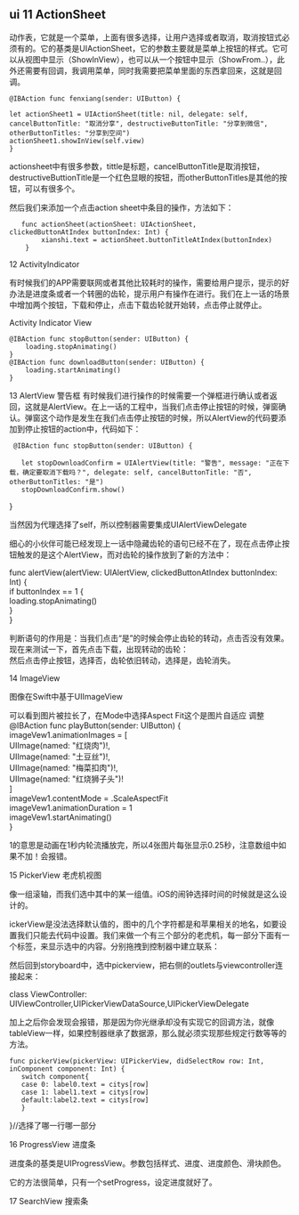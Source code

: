 ui 11 ActionSheet 
------
动作表，它就是一个菜单，上面有很多选择，让用户选择或者取消，取消按钮式必须有的。它的基类是UIActionSheet，它的参数主要就是菜单上按钮的样式。它可以从视图中显示（ShowInView），也可以从一个按钮中显示（ShowFrom..），此外还需要有回调，我调用菜单，同时我需要把菜单里面的东西拿回来，这就是回调。

    @IBAction func fenxiang(sender: UIButton) {  
      
    let actionSheet1 = UIActionSheet(title: nil, delegate: self, cancelButtonTitle: "取消分享", destructiveButtonTitle: "分享到微信", otherButtonTitles: "分享到空间")  
    actionSheet1.showInView(self.view)  
    }  
actionsheet中有很多参数，tittle是标题，cancelButtonTitle是取消按钮，destructiveButtionTitle是一个红色显眼的按钮，而otherButtonTitles是其他的按钮，可以有很多个。


然后我们来添加一个点击action sheet中条目的操作，方法如下：

       func actionSheet(actionSheet: UIActionSheet,         clickedButtonAtIndex buttonIndex: Int) {  
            xianshi.text = actionSheet.buttonTitleAtIndex(buttonIndex)  
        }  


12 ActivityIndicator

有时候我们的APP需要联网或者其他比较耗时的操作，需要给用户提示，提示的好办法是进度条或者一个转圈的齿轮，提示用户有操作在进行。我们在上一话的场景中增加两个按钮，下载和停止，点击下载齿轮就开始转，点击停止就停止。

Activity Indicator View

    @IBAction func stopButton(sender: UIButton) {  
        loading.stopAnimating()  
    }  
    @IBAction func downloadButton(sender: UIButton) {  
        loading.startAnimating()  
    }  

13 AlertView 警告框
有时候我们进行操作的时候需要一个弹框进行确认或者返回，这就是AlertView。在上一话的工程中，当我们点击停止按钮的时候，弹窗确认。弹窗这个动作是发生在我们点击停止按钮的时候，所以AlertView的代码要添加到停止按钮的action中，代码如下：

     @IBAction func stopButton(sender: UIButton) {  
         
       let stopDownloadConfirm = UIAlertView(title: "警告", message: "正在下载，确定要取消下载吗？", delegate: self, cancelButtonTitle: "否", otherButtonTitles: "是")  
       stopDownloadConfirm.show()  
         
         
   }  

当然因为代理选择了self，所以控制器需要集成UIAlertViewDelegate

细心的小伙伴可能已经发现上一话中隐藏齿轮的语句已经不在了，现在点击停止按钮触发的是这个AlertView，而对齿轮的操作放到了新的方法中：

func alertView(alertView: UIAlertView, clickedButtonAtIndex buttonIndex: Int) {  
       if buttonIndex == 1 {  
       loading.stopAnimating()  
       }  
   }  
   
判断语句的作用是：当我们点击“是”的时候会停止齿轮的转动，点击否没有效果。现在来测试一下，首先点击下载，出现转动的齿轮：   
然后点击停止按钮，选择否，齿轮依旧转动，选择是，齿轮消失。


14 ImageView 

图像在Swift中基于UIImageView

可以看到图片被拉长了，在Mode中选择Aspect Fit这个是图片自适应
调整
@IBAction func playButton(sender: UIButton) {  
       imageVew1.animationImages = [  
           UIImage(named: "红烧肉")!,  
           UIImage(named: "土豆丝")!,  
           UIImage(named: "梅菜扣肉")!,  
           UIImage(named: "红烧狮子头")!  
       ]  
       imageVew1.contentMode = .ScaleAspectFit  
       imageVew1.animationDuration = 1  
       imageVew1.startAnimating()  
   }  

1的意思是动画在1秒内轮流播放完，所以4张图片每张显示0.25秒，注意数组中如果不加！会报错。

15 PickerView 老虎机视图

像一组滚轴，而我们选中其中的某一组值。iOS的闹钟选择时间的时候就是这么设计的。

ickerView是没法选择默认值的，图中的几个字符都是和苹果相关的地名，如要设置我们只能去代码中设置。我们来做一个有三个部分的老虎机，每一部分下面有一个标签，来显示选中的内容。分别拖拽到控制器中建立联系：

然后回到storyboard中，选中pickerview，把右侧的outlets与viewcontroller连接起来：

class ViewController: UIViewController,UIPickerViewDataSource,UIPickerViewDelegate   

加上之后你会发现会报错，那是因为你光继承却没有实现它的回调方法，就像tableView一样，如果控制器继承了数据源，那么就必须实现那些规定行数等等的方法。

    func pickerView(pickerView: UIPickerView, didSelectRow row: Int,     inComponent component: Int) {  
       switch component{  
       case 0: label0.text = citys[row]  
       case 1: label1.text = citys[row]  
       default:label2.text = citys[row]  
       }  
   }//选择了哪一行哪一部分  


16 ProgressView 进度条

进度条的基类是UIProgressView。参数包括样式、进度、进度颜色、滑块颜色。

它的方法很简单，只有一个setProgress，设定进度就好了。

17 SearchView 搜索条























        
        
        
        
        
        
        
        
        
        
        
        
        
        
        
        
        
        
        
        
        
        
        
        
        